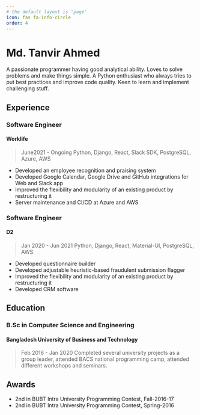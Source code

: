 ```yaml
---
# the default layout is 'page'
icon: fas fa-info-circle
order: 4
---
```

# Md. Tanvir Ahmed

A passionate programmer having good analytical ability. Loves to solve problems and make things simple. A Python enthusiast who always tries to put best practices and improve code quality. Keen to learn and implement challenging stuff.

## Experience

### Software Engineer
#### Worklife
> June2021 - Ongoing
> Python, Django, React, Slack SDK, PostgreSQL, Azure, AWS
- Developed an employee recognition and praising system
- Developed Google Calendar, Google Drive and GitHub integrations for Web and Slack app
- Improved the flexibility and modularity of an existing product by restructuring it
- Server maintenance and CI/CD at Azure and AWS

### Software Engineer
#### D2
> Jan 2020 - Jun 2021
> Python, Django, React, Material-UI, PostgreSQL, AWS
- Developed questionnaire builder
- Developed adjustable heuristic-based fraudulent submission flagger
- Improved the flexibility and modularity of an existing product by restructuring it
- Developed CRM software

## Education

### B.Sc in Computer Science and Engineering
#### Bangladesh University of Business and Technology
> Feb 2016 - Jan 2020
Completed several university projects as a group leader, attended
BACS national programming camp, attended different workshops and
seminars.

## Awards
- 2nd in BUBT Intra University Programming Contest, Fall-2016-17
- 2nd in BUBT Intra University Programming Contest, Spring-2016

<!-- ## Personal Statement -->
<!--stackedit_data:
eyJoaXN0b3J5IjpbMTE0MjYwNTczMywxMDY4NDI3OTc4LDEyND
M1ODc0NzMsLTYyNzQ0MDU4MiwtMTM1NTY4NTM0OSwxNDg1ODI1
MDIsMTA1MDIyOTY2NiwtMTA4Njc5OTExNl19
-->